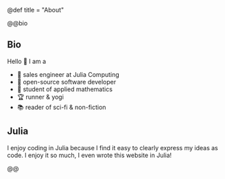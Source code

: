 @def title = "About"

@@bio

## Bio

Hello :wave: I am a

- :dart: sales engineer at Julia Computing
- :rocket: open-source software developer
- :school_satchel: student of applied mathematics
- :trophy: runner & yogi
- :books: reader of sci-fi & non-fiction

## Julia

I enjoy coding in Julia because I find it easy to clearly express my ideas as
code. I enjoy it so much, I even wrote this website in Julia!

@@
